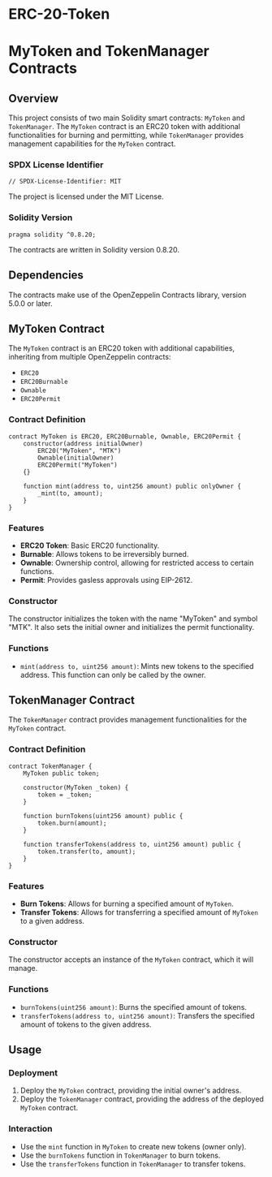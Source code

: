 # ERC-20-Token
# MyToken and TokenManager Contracts

## Overview

This project consists of two main Solidity smart contracts: `MyToken` and `TokenManager`. The `MyToken` contract is an ERC20 token with additional functionalities for burning and permitting, while `TokenManager` provides management capabilities for the `MyToken` contract.

### SPDX License Identifier
```solidity
// SPDX-License-Identifier: MIT
```
The project is licensed under the MIT License.

### Solidity Version
```solidity
pragma solidity ^0.8.20;
```
The contracts are written in Solidity version 0.8.20.

## Dependencies
The contracts make use of the OpenZeppelin Contracts library, version 5.0.0 or later.

## MyToken Contract

The `MyToken` contract is an ERC20 token with additional capabilities, inheriting from multiple OpenZeppelin contracts:
- `ERC20`
- `ERC20Burnable`
- `Ownable`
- `ERC20Permit`

### Contract Definition

```solidity
contract MyToken is ERC20, ERC20Burnable, Ownable, ERC20Permit {
    constructor(address initialOwner)
        ERC20("MyToken", "MTK")
        Ownable(initialOwner)
        ERC20Permit("MyToken")
    {}

    function mint(address to, uint256 amount) public onlyOwner {
        _mint(to, amount);
    }
}
```

### Features
- **ERC20 Token**: Basic ERC20 functionality.
- **Burnable**: Allows tokens to be irreversibly burned.
- **Ownable**: Ownership control, allowing for restricted access to certain functions.
- **Permit**: Provides gasless approvals using EIP-2612.

### Constructor
The constructor initializes the token with the name "MyToken" and symbol "MTK". It also sets the initial owner and initializes the permit functionality.

### Functions
- `mint(address to, uint256 amount)`: Mints new tokens to the specified address. This function can only be called by the owner.

## TokenManager Contract

The `TokenManager` contract provides management functionalities for the `MyToken` contract.

### Contract Definition

```solidity
contract TokenManager {
    MyToken public token;

    constructor(MyToken _token) {
        token = _token;
    }

    function burnTokens(uint256 amount) public {
        token.burn(amount);
    }

    function transferTokens(address to, uint256 amount) public {
        token.transfer(to, amount);
    }
}
```

### Features
- **Burn Tokens**: Allows for burning a specified amount of `MyToken`.
- **Transfer Tokens**: Allows for transferring a specified amount of `MyToken` to a given address.

### Constructor
The constructor accepts an instance of the `MyToken` contract, which it will manage.

### Functions
- `burnTokens(uint256 amount)`: Burns the specified amount of tokens.
- `transferTokens(address to, uint256 amount)`: Transfers the specified amount of tokens to the given address.

## Usage

### Deployment

1. Deploy the `MyToken` contract, providing the initial owner's address.
2. Deploy the `TokenManager` contract, providing the address of the deployed `MyToken` contract.

### Interaction

- Use the `mint` function in `MyToken` to create new tokens (owner only).
- Use the `burnTokens` function in `TokenManager` to burn tokens.
- Use the `transferTokens` function in `TokenManager` to transfer tokens.
